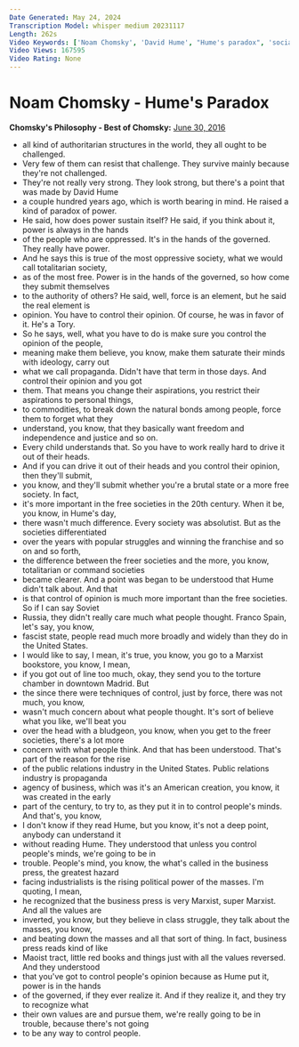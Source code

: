 ```yaml
---
Date Generated: May 24, 2024
Transcription Model: whisper medium 20231117
Length: 262s
Video Keywords: ['Noam Chomsky', 'David Hume', "Hume's paradox", 'socialism', 'class', 'working class', 'power', 'political philosophy', 'propaganda', 'oppression']
Video Views: 167595
Video Rating: None
---
```


# Noam Chomsky - Hume's Paradox
**Chomsky's Philosophy - Best of Chomsky:** [June 30, 2016](https://www.youtube.com/watch?v=VF8DsIVWDcs)
*  all kind of authoritarian structures in the world, they all ought to be challenged.
*  Very few of them can resist that challenge. They survive mainly because they're not challenged.
*  They're not really very strong. They look strong, but there's a point that was made by David Hume
*  a couple hundred years ago, which is worth bearing in mind. He raised a kind of paradox of power.
*  He said, how does power sustain itself? He said, if you think about it, power is always in the hands
*  of the people who are oppressed. It's in the hands of the governed. They really have power.
*  And he says this is true of the most oppressive society, what we would call totalitarian society,
*  as of the most free. Power is in the hands of the governed, so how come they submit themselves
*  to the authority of others? He said, well, force is an element, but he said the real element is
*  opinion. You have to control their opinion. Of course, he was in favor of it. He's a Tory.
*  So he says, well, what you have to do is make sure you control the opinion of the people,
*  meaning make them believe, you know, make them saturate their minds with ideology, carry out
*  what we call propaganda. Didn't have that term in those days. And control their opinion and you got
*  them. That means you change their aspirations, you restrict their aspirations to personal things,
*  to commodities, to break down the natural bonds among people, force them to forget what they
*  understand, you know, that they basically want freedom and independence and justice and so on.
*  Every child understands that. So you have to work really hard to drive it out of their heads.
*  And if you can drive it out of their heads and you control their opinion, then they'll submit,
*  you know, and they'll submit whether you're a brutal state or a more free society. In fact,
*  it's more important in the free societies in the 20th century. When it be, you know, in Hume's day,
*  there wasn't much difference. Every society was absolutist. But as the societies differentiated
*  over the years with popular struggles and winning the franchise and so on and so forth,
*  the difference between the freer societies and the more, you know, totalitarian or command societies
*  became clearer. And a point was began to be understood that Hume didn't talk about. And that
*  is that control of opinion is much more important than the free societies. So if I can say Soviet
*  Russia, they didn't really care much what people thought. Franco Spain, let's say, you know,
*  fascist state, people read much more broadly and widely than they do in the United States.
*  I would like to say, I mean, it's true, you know, you go to a Marxist bookstore, you know, I mean,
*  if you got out of line too much, okay, they send you to the torture chamber in downtown Madrid. But
*  the since there were techniques of control, just by force, there was not much, you know,
*  wasn't much concern about what people thought. It's sort of believe what you like, we'll beat you
*  over the head with a bludgeon, you know, when you get to the freer societies, there's a lot more
*  concern with what people think. And that has been understood. That's part of the reason for the rise
*  of the public relations industry in the United States. Public relations industry is propaganda
*  agency of business, which was it's an American creation, you know, it was created in the early
*  part of the century, to try to, as they put it in to control people's minds. And that's, you know,
*  I don't know if they read Hume, but you know, it's not a deep point, anybody can understand it
*  without reading Hume. They understood that unless you control people's minds, we're going to be in
*  trouble. People's mind, you know, the what's called in the business press, the greatest hazard
*  facing industrialists is the rising political power of the masses. I'm quoting, I mean,
*  he recognized that the business press is very Marxist, super Marxist. And all the values are
*  inverted, you know, but they believe in class struggle, they talk about the masses, you know,
*  and beating down the masses and all that sort of thing. In fact, business press reads kind of like
*  Maoist tract, little red books and things just with all the values reversed. And they understood
*  that you've got to control people's opinion because as Hume put it, power is in the hands
*  of the governed, if they ever realize it. And if they realize it, and they try to recognize what
*  their own values are and pursue them, we're really going to be in trouble, because there's not going
*  to be any way to control people.
